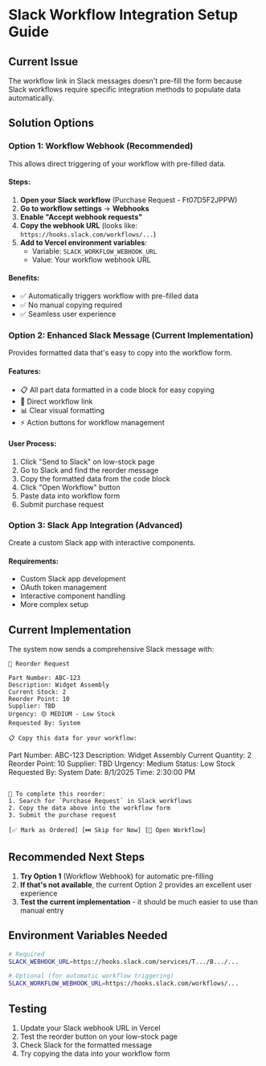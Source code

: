 # Slack Workflow Integration Setup Guide

## Current Issue
The workflow link in Slack messages doesn't pre-fill the form because Slack workflows require specific integration methods to populate data automatically.

## Solution Options

### Option 1: Workflow Webhook (Recommended)
This allows direct triggering of your workflow with pre-filled data.

#### Steps:
1. **Open your Slack workflow** (Purchase Request - Ft07D5F2JPPW)
2. **Go to workflow settings** → **Webhooks**
3. **Enable "Accept webhook requests"**
4. **Copy the webhook URL** (looks like: `https://hooks.slack.com/workflows/...`)
5. **Add to Vercel environment variables**:
   - Variable: `SLACK_WORKFLOW_WEBHOOK_URL`
   - Value: Your workflow webhook URL

#### Benefits:
- ✅ Automatically triggers workflow with pre-filled data
- ✅ No manual copying required
- ✅ Seamless user experience

### Option 2: Enhanced Slack Message (Current Implementation)
Provides formatted data that's easy to copy into the workflow form.

#### Features:
- 📋 All part data formatted in a code block for easy copying
- 🔗 Direct workflow link
- 📊 Clear visual formatting
- ⚡ Action buttons for workflow management

#### User Process:
1. Click "Send to Slack" on low-stock page
2. Go to Slack and find the reorder message
3. Copy the formatted data from the code block
4. Click "Open Workflow" button
5. Paste data into workflow form
6. Submit purchase request

### Option 3: Slack App Integration (Advanced)
Create a custom Slack app with interactive components.

#### Requirements:
- Custom Slack app development
- OAuth token management
- Interactive component handling
- More complex setup

## Current Implementation

The system now sends a comprehensive Slack message with:

```
🔄 Reorder Request

Part Number: ABC-123
Description: Widget Assembly
Current Stock: 2
Reorder Point: 10
Supplier: TBD
Urgency: 🟡 MEDIUM - Low Stock
Requested By: System

📋 Copy this data for your workflow:

```
Part Number: ABC-123
Description: Widget Assembly
Current Quantity: 2
Reorder Point: 10
Supplier: TBD
Urgency: Medium
Status: Low Stock
Requested By: System
Date: 8/1/2025
Time: 2:30:00 PM
```

🔗 To complete this reorder:
1. Search for `Purchase Request` in Slack workflows
2. Copy the data above into the workflow form
3. Submit the purchase request

[✅ Mark as Ordered] [⏭️ Skip for Now] [🔄 Open Workflow]
```

## Recommended Next Steps

1. **Try Option 1** (Workflow Webhook) for automatic pre-filling
2. **If that's not available**, the current Option 2 provides an excellent user experience
3. **Test the current implementation** - it should be much easier to use than manual entry

## Environment Variables Needed

```bash
# Required
SLACK_WEBHOOK_URL=https://hooks.slack.com/services/T.../B.../...

# Optional (for automatic workflow triggering)
SLACK_WORKFLOW_WEBHOOK_URL=https://hooks.slack.com/workflows/...
```

## Testing

1. Update your Slack webhook URL in Vercel
2. Test the reorder button on your low-stock page
3. Check Slack for the formatted message
4. Try copying the data into your workflow form
